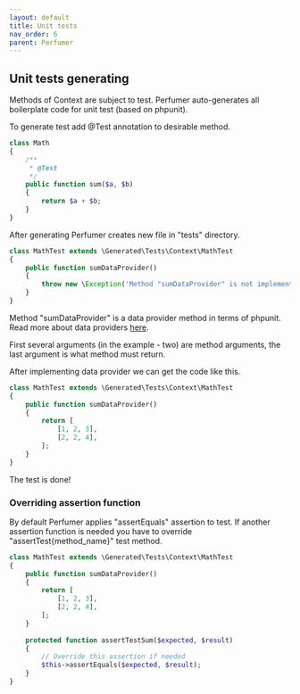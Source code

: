 ```yaml
---
layout: default
title: Unit tests
nav_order: 6
parent: Perfumer
---
```


## Unit tests generating

Methods of Context are subject to test. Perfumer auto-generates all boilerplate code for unit test (based on phpunit).

To generate test add @Test annotation to desirable method.

```php
class Math
{
    /**
     * @Test
     */
    public function sum($a, $b)
    {
        return $a + $b;
    }
}
```

After generating Perfumer creates new file in "tests" directory.

```php
class MathTest extends \Generated\Tests\Context\MathTest
{
    public function sumDataProvider()
    {
        throw new \Exception('Method "sumDataProvider" is not implemented yet.');
    }
}
```

Method "sumDataProvider" is a data provider method in terms of phpunit.
Read more about data providers [here](https://phpunit.readthedocs.io/en/8.4/writing-tests-for-phpunit.html#data-providers).

First several arguments (in the example - two) are method arguments, the last argument is what method must return.

After implementing data provider we can get the code like this.

```php
class MathTest extends \Generated\Tests\Context\MathTest
{
    public function sumDataProvider()
    {
        return [
            [1, 2, 3],
            [2, 2, 4],
        ];
    }
}
```

The test is done!

### Overriding assertion function

By default Perfumer applies "assertEquals" assertion to test. 
If another assertion function is needed you have to override "assertTest{method_name}" test method.

```php
class MathTest extends \Generated\Tests\Context\MathTest
{
    public function sumDataProvider()
    {
        return [
            [1, 2, 3],
            [2, 2, 4],
        ];
    }
    
    protected function assertTestSum($expected, $result)
    {
        // Override this assertion if needed
        $this->assertEquals($expected, $result);
    }
}
```
